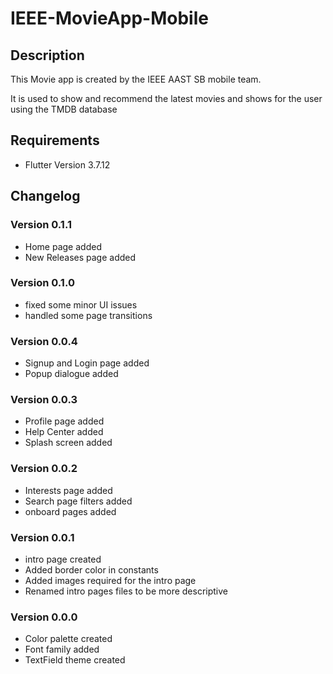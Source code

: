 # IEEE-MovieApp-Mobile

## Description

This Movie app is created by the IEEE AAST SB mobile team.

It is used to show and recommend the latest movies and shows for the user using the TMDB database

## Requirements

- Flutter Version 3.7.12

## Changelog


### Version 0.1.1

- Home page added
- New Releases page added

### Version 0.1.0
- fixed some minor UI issues
- handled some page transitions


### Version 0.0.4

- Signup and Login page added
- Popup dialogue added

### Version 0.0.3

- Profile page added
- Help Center added
- Splash screen added

### Version 0.0.2
- Interests page added
- Search page filters added
- onboard pages added

### Version 0.0.1
- intro page created
- Added border color in constants
- Added images required for the intro page
- Renamed intro pages files to be more descriptive

### Version 0.0.0
- Color palette created
- Font family added
- TextField theme created